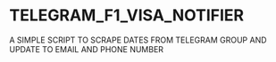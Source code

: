 # TELEGRAM_F1_VISA_NOTIFIER
 A SIMPLE SCRIPT TO SCRAPE DATES FROM TELEGRAM GROUP AND UPDATE TO EMAIL AND PHONE NUMBER
